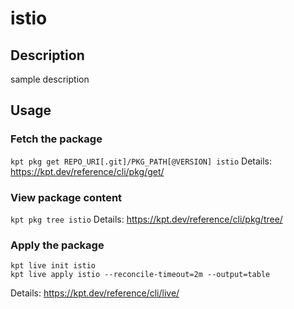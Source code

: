 # istio

## Description
sample description

## Usage

### Fetch the package
`kpt pkg get REPO_URI[.git]/PKG_PATH[@VERSION] istio`
Details: https://kpt.dev/reference/cli/pkg/get/

### View package content
`kpt pkg tree istio`
Details: https://kpt.dev/reference/cli/pkg/tree/

### Apply the package
```
kpt live init istio
kpt live apply istio --reconcile-timeout=2m --output=table
```
Details: https://kpt.dev/reference/cli/live/
